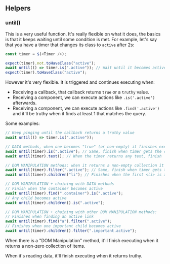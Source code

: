 ## Helpers

### until()

This is a very useful function. It's really flexible on what it does, the basics is that it keeps waiting until some condition is met. For example, let's say that you have a timer that changes its class to `active` after 2s:

```js
const timer = $(<Timer />);

expect(timer).not.toHaveClass("active");
await until(() => timer.is(".active")); // Wait until it becomes active
expect(timer).toHaveClass("active");
```

However it's very flexible. It is triggered and continues executing when:

- Receiving a callback, that callback returns `true` or a `truthy` value.
- Receiving a component, we can execute actions like `.is('.active')` afterwards.
- Receiving a component, we can execute actions like `.find('.active')` and it'll be truthy when it finds at least 1 that matches the query.

Some examples:

```js
// Keep pinging until the callback returns a truthy value
await until(() => timer.is(".active"));

// DATA methods, when one becomes "true" (or non-empty) it finishes executing
await until(timer).is(".active"); // Same, finish when timer gets the class
await until(timer).text(); // When the timer returns any text, finish

// DOM MANIPULATION methods; when it returns a non-empty collection it finishes
await until(timer).filter(".active"); // Same, finish when timer gets the class
await until(timer).children("li"); // Finishes when the first <li> is appended

// DOM MANIPULATION + chaining with DATA methods
// Finish when the container becomes active
await until(timer).find(".container").is(".active");
// Any child becomes active
await until(timer).children().is(".active");

// DOM MANIPULATION + chaining with other DOM MANIPULATION methods:
// Finishes when finding an active link
await until(timer).find("a").filter(".active");
// Finishes when one important child becomes active
await until(timer).children().filter(".important.active");
```

When there is a "DOM Manipulation" method, it'll finish executing when it returns a non-zero collection of items.

When it's reading data, it'll finish executing when it returns truthy.

